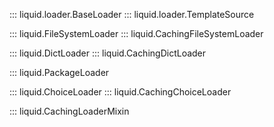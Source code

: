 ::: liquid.loader.BaseLoader
::: liquid.loader.TemplateSource

::: liquid.FileSystemLoader
::: liquid.CachingFileSystemLoader

::: liquid.DictLoader
::: liquid.CachingDictLoader

::: liquid.PackageLoader

::: liquid.ChoiceLoader
::: liquid.CachingChoiceLoader

::: liquid.CachingLoaderMixin
